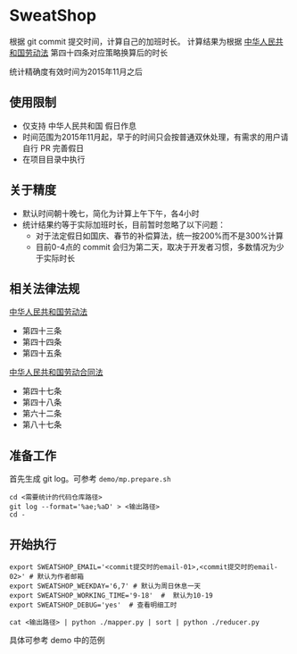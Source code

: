 SweatShop
=========


根据 git commit 提交时间，计算自己的加班时长。
计算结果为根据
[中华人民共和国劳动法](http://www.npc.gov.cn/wxzl/gongbao/2000-12/05/content_5004622.htm)
第四十四条对应策略换算后的时长


统计精确度有效时间为2015年11月之后


## 使用限制

* 仅支持 中华人民共和国 假日作息
* 时间范围为2015年11月起，早于的时间只会按普通双休处理，有需求的用户请自行 PR 完善假日
* 在项目目录中执行

## 关于精度

* 默认时间朝十晚七，简化为计算上午下午，各4小时
* 统计结果约等于实际加班时长，目前暂时忽略了以下问题：
    - 对于法定假日如国庆、春节的补偿算法，统一按200%而不是300%计算
    - 目前0-4点的 commit 会归为第二天，取决于开发者习惯，多数情况为少于实际时长


## 相关法律法规

[中华人民共和国劳动法](http://www.npc.gov.cn/wxzl/gongbao/2000-12/05/content_5004622.htm)
* 第四十三条
* 第四十四条
* 第四十五条


[中华人民共和国劳动合同法](http://www.gov.cn/flfg/2007-06/29/content_669394.htm)

* 第四十七条
* 第四十八条
* 第六十二条
* 第八十七条


## 准备工作


首先生成 git log。可参考 `demo/mp.prepare.sh`

```
cd <需要统计的代码仓库路径>
git log --format='%ae;%aD' > <输出路径>
cd -

```


## 开始执行

```
export SWEATSHOP_EMAIL='<commit提交时的email-01>,<commit提交时的email-02>' # 默认为作者邮箱
export SWEATSHOP_WEEKDAY='6,7' # 默认为周日休息一天
export SWEATSHOP_WORKING_TIME='9-18'  #  默认为10-19
export SWEATSHOP_DEBUG='yes'  # 查看明细工时

cat <输出路径> | python ./mapper.py | sort | python ./reducer.py
```


具体可参考 demo 中的范例
